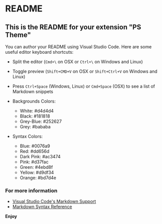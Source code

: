 # README

## This is the README for your extension "PS Theme"

You can author your README using Visual Studio Code. Here are some useful editor keyboard shortcuts:

- Split the editor (`Cmd+\` on OSX or `Ctrl+\` on Windows and Linux)
- Toggle preview (`Shift+CMD+V` on OSX or `Shift+Ctrl+V` on Windows and Linux)
- Press `Ctrl+Space` (Windows, Linux) or `Cmd+Space` (OSX) to see a list of Markdown snippets

- Backgrounds Colors:

  - White: #d4d4d4
  - Black: #181818
  - Grey-Blue: #252627
  - Grey: #bababa

- Syntax Colors:
  - Blue: #0076a9
  - Red: #dd656d
  - Dark Pink: #ac3474
  - Pink: #d37fac
  - Green: #4ebd8f
  - Yellow: #d9df34
  - Orange: #bd7d4e

### For more information

- [Visual Studio Code's Markdown Support](http://code.visualstudio.com/docs/languages/markdown)
- [Markdown Syntax Reference](https://help.github.com/articles/markdown-basics/)

**Enjoy**
